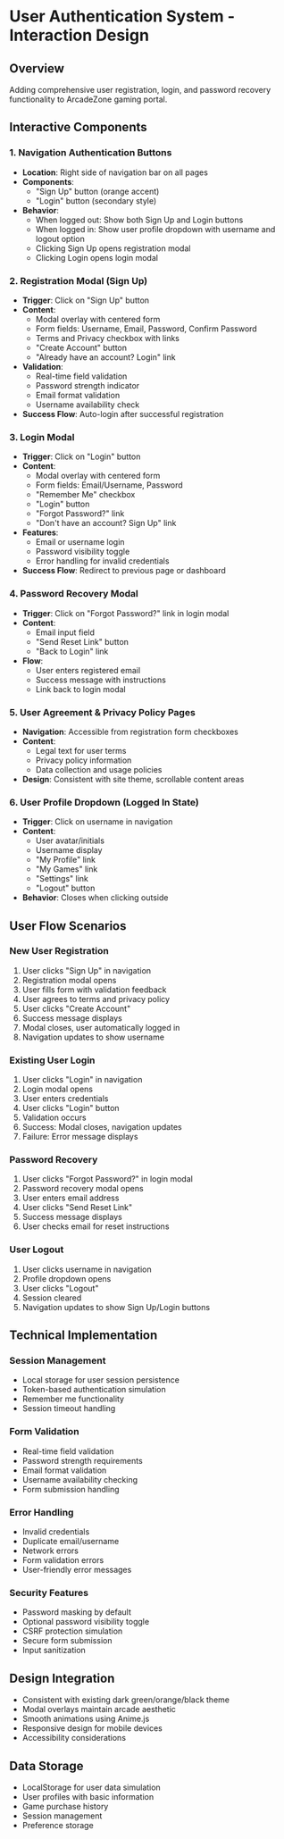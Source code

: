 # User Authentication System - Interaction Design

## Overview
Adding comprehensive user registration, login, and password recovery functionality to ArcadeZone gaming portal.

## Interactive Components

### 1. Navigation Authentication Buttons
- **Location**: Right side of navigation bar on all pages
- **Components**: 
  - "Sign Up" button (orange accent)
  - "Login" button (secondary style)
- **Behavior**: 
  - When logged out: Show both Sign Up and Login buttons
  - When logged in: Show user profile dropdown with username and logout option
  - Clicking Sign Up opens registration modal
  - Clicking Login opens login modal

### 2. Registration Modal (Sign Up)
- **Trigger**: Click on "Sign Up" button
- **Content**:
  - Modal overlay with centered form
  - Form fields: Username, Email, Password, Confirm Password
  - Terms and Privacy checkbox with links
  - "Create Account" button
  - "Already have an account? Login" link
- **Validation**:
  - Real-time field validation
  - Password strength indicator
  - Email format validation
  - Username availability check
- **Success Flow**: Auto-login after successful registration

### 3. Login Modal
- **Trigger**: Click on "Login" button
- **Content**:
  - Modal overlay with centered form
  - Form fields: Email/Username, Password
  - "Remember Me" checkbox
  - "Login" button
  - "Forgot Password?" link
  - "Don't have an account? Sign Up" link
- **Features**:
  - Email or username login
  - Password visibility toggle
  - Error handling for invalid credentials
- **Success Flow**: Redirect to previous page or dashboard

### 4. Password Recovery Modal
- **Trigger**: Click on "Forgot Password?" link in login modal
- **Content**:
  - Email input field
  - "Send Reset Link" button
  - "Back to Login" link
- **Flow**:
  - User enters registered email
  - Success message with instructions
  - Link back to login modal

### 5. User Agreement & Privacy Policy Pages
- **Navigation**: Accessible from registration form checkboxes
- **Content**: 
  - Legal text for user terms
  - Privacy policy information
  - Data collection and usage policies
- **Design**: Consistent with site theme, scrollable content areas

### 6. User Profile Dropdown (Logged In State)
- **Trigger**: Click on username in navigation
- **Content**:
  - User avatar/initials
  - Username display
  - "My Profile" link
  - "My Games" link
  - "Settings" link
  - "Logout" button
- **Behavior**: Closes when clicking outside

## User Flow Scenarios

### New User Registration
1. User clicks "Sign Up" in navigation
2. Registration modal opens
3. User fills form with validation feedback
4. User agrees to terms and privacy policy
5. User clicks "Create Account"
6. Success message displays
7. Modal closes, user automatically logged in
8. Navigation updates to show username

### Existing User Login
1. User clicks "Login" in navigation
2. Login modal opens
3. User enters credentials
4. User clicks "Login" button
5. Validation occurs
6. Success: Modal closes, navigation updates
7. Failure: Error message displays

### Password Recovery
1. User clicks "Forgot Password?" in login modal
2. Password recovery modal opens
3. User enters email address
4. User clicks "Send Reset Link"
5. Success message displays
6. User checks email for reset instructions

### User Logout
1. User clicks username in navigation
2. Profile dropdown opens
3. User clicks "Logout"
4. Session cleared
5. Navigation updates to show Sign Up/Login buttons

## Technical Implementation

### Session Management
- Local storage for user session persistence
- Token-based authentication simulation
- Remember me functionality
- Session timeout handling

### Form Validation
- Real-time field validation
- Password strength requirements
- Email format validation
- Username availability checking
- Form submission handling

### Error Handling
- Invalid credentials
- Duplicate email/username
- Network errors
- Form validation errors
- User-friendly error messages

### Security Features
- Password masking by default
- Optional password visibility toggle
- CSRF protection simulation
- Secure form submission
- Input sanitization

## Design Integration
- Consistent with existing dark green/orange/black theme
- Modal overlays maintain arcade aesthetic
- Smooth animations using Anime.js
- Responsive design for mobile devices
- Accessibility considerations

## Data Storage
- LocalStorage for user data simulation
- User profiles with basic information
- Game purchase history
- Session management
- Preference storage